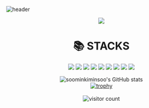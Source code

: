 
![header](https://capsule-render.vercel.app/api?type=Waving&color=auto&height=300&section=header&text=Minsoo%20Kim&fontSize=90)

<p align="center">
  <img src="https://readme-typing-svg.demolab.com/?lines=ENJOY+MY+GITHUB!;HAVE+A+GOOD+TIME;&font=Fira%20Code&center=true&width=380&height=50&duration=4000&pause=1000">
</p>

<div align=center><h1>📚 STACKS</h1></div>
<div align=center> 
<div align=center> 
  <img src="https://img.shields.io/badge/node.js-339933?style=for-the-badge&logo=Node.js&logoColor=white">
  <img src="https://img.shields.io/badge/java-007396?style=for-the-badge&logo=java&logoColor=white">
  <img src="https://img.shields.io/badge/html5-E34F26?style=for-the-badge&logo=html5&logoColor=white">
  <img src="https://img.shields.io/badge/javascript-F7DF1E?style=for-the-badge&logo=javascript&logoColor=black">
 
  <img src="https://img.shields.io/badge/jquery-0769AD?style=for-the-badge&logo=jquery&logoColor=white">
  <img src="https://img.shields.io/badge/mysql-4479A1?style=for-the-badge&logo=mysql&logoColor=white">
  <img src="https://img.shields.io/badge/git-F05032?style=for-the-badge&logo=git&logoColor=white">
  <img src="https://img.shields.io/badge/spring-6DB33F?style=for-the-badge&logo=spring&logoColor=white"> 
  <img src="https://img.shields.io/badge/JSP-6DB33F?style=for-the-badge&logo=JSP&logoColor=white"> 
  <br>
</div>


![soominkiminsoo's GitHub stats](https://github-readme-stats.vercel.app/api?username=soominkiminsoo&show_icons=true&theme=radical)
  <br>[![trophy](https://github-profile-trophy.vercel.app/?username=soominkiminsoo&row=1&column=7)](https://github.com/ryo-ma/github-profile-trophy)</br>
  <br>![visitor count](https://profile-counter.glitch.me/soominkiminsoo/count.svg)</br>

<!--
**soominkiminsoo/soominkiminsoo** is a ✨ _special_ ✨ repository because its `README.md` (this file) appears on your GitHub profile.
### Visitor count
<img src="https://profile-counter.glitch.me/vanshkapoor/count.svg" />


Here are some ideas to get you started:

- 🔭 I’m currently working on ...
- 🌱 I’m currently learning ...
- 👯 I’m looking to collaborate on ...
- 🤔 I’m looking for help with ...
- 💬 Ask me about ...
- 📫 How to reach me: ...
- 😄 Pronouns: ...
- ⚡ Fun fact: ...
-->
